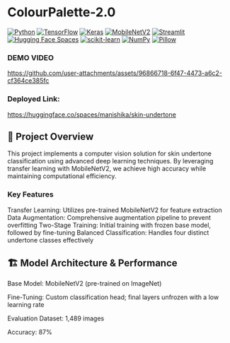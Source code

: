 # ColourPalette-2.0

[![Python](https://img.shields.io/badge/Python-3.9+-blue?logo=python)](https://www.python.org/)
[![TensorFlow](https://img.shields.io/badge/TensorFlow-2.x-orange?logo=tensorflow)](https://www.tensorflow.org/)
[![Keras](https://img.shields.io/badge/Keras-API-red?logo=keras)](https://keras.io/)
[![MobileNetV2](https://img.shields.io/badge/MobileNetV2-TransferLearning-green)](#)
[![Streamlit](https://img.shields.io/badge/Streamlit-App-ff4b4b?logo=streamlit)](https://streamlit.io/)
[![Hugging Face Spaces](https://img.shields.io/badge/View%20on-Hugging%20Face-yellow?logo=huggingface)](https://huggingface.co/spaces/your-username/your-app-name)
[![scikit-learn](https://img.shields.io/badge/scikit--learn-ModelEval-blueviolet?logo=scikitlearn)](https://scikit-learn.org/)
[![NumPy](https://img.shields.io/badge/NumPy-Array%20Ops-purple?logo=numpy)](https://numpy.org/)
[![Pillow](https://img.shields.io/badge/Pillow-Image%20Handling-yellowgreen)](https://python-pillow.org/)

### DEMO VIDEO

https://github.com/user-attachments/assets/96866718-6f47-4473-a6c2-cf364ce385fc

### Deployed Link:

https://huggingface.co/spaces/manishika/skin-undertone

## 🎯 Project Overview
This project implements a computer vision solution for skin undertone classification using advanced deep learning techniques. By leveraging transfer learning with MobileNetV2, we achieve high accuracy while maintaining computational efficiency.

### Key Features
Transfer Learning: Utilizes pre-trained MobileNetV2 for feature extraction
Data Augmentation: Comprehensive augmentation pipeline to prevent overfitting
Two-Stage Training: Initial training with frozen base model, followed by fine-tuning
Balanced Classification: Handles four distinct undertone classes effectively

## 🏗️ Model Architecture & Performance
Base Model: MobileNetV2 (pre-trained on ImageNet)

Fine-Tuning: Custom classification head; final layers unfrozen with a low learning rate

Evaluation Dataset: 1,489 images

Accuracy: 87%
